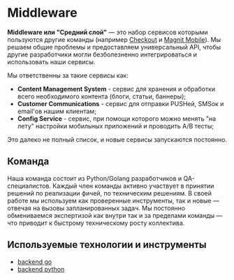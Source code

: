 # Middleware

**Middleware или "Средний слой"** — это набор сервисов которыми пользуются другие команды (например [Checkout](checkout.md) и [Magnit Mobile](magnit_mobile.md)). Мы решаем общие проблемы и предоставляем универсальный API, чтобы другие разработчики могли безболезненно интегрироваться и использовать наши сервисы.

Мы ответственны за такие сервисы как:

* **Content Management System** - сервис для хранения и обработки всего необходимого контента (блоги, статьи, баннеры);
* **Customer Communications** - сервис для отправки PUSHей, SMSок и email'ов нашим клиентам;
* **Config Service** - сервис, при помощи которого можно менять "на лету" настройки мобильных приложений и проводить A/B тесты;

Это далеко не полный список, и новые сервисы запускаются постоянно.

## Команда

Наша команда состоит из Python/Golang разработчиков и QA-специалистов. Каждый член команды активно участвует в принятии решений по реализации фичей, по техническим решениям. В своей работе мы используем как проверенные инструменты, так и новые — отвечая на вызовы запланированных задач. Мы постоянно обмениваемся экспертизой как внутри так и за пределами команды — что приводит к быстрому техническому росту коллектива.

## Используемые технологии и инструменты

* [backend go](tech/golang.md)
* [backend python](tech/python.md)
